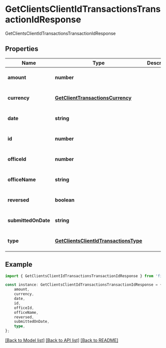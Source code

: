 # GetClientsClientIdTransactionsTransactionIdResponse

GetClientsClientIdTransactionsTransactionIdResponse

## Properties

Name | Type | Description | Notes
------------ | ------------- | ------------- | -------------
**amount** | **number** |  | [optional] [default to undefined]
**currency** | [**GetClientTransactionsCurrency**](GetClientTransactionsCurrency.md) |  | [optional] [default to undefined]
**date** | **string** |  | [optional] [default to undefined]
**id** | **number** |  | [optional] [default to undefined]
**officeId** | **number** |  | [optional] [default to undefined]
**officeName** | **string** |  | [optional] [default to undefined]
**reversed** | **boolean** |  | [optional] [default to undefined]
**submittedOnDate** | **string** |  | [optional] [default to undefined]
**type** | [**GetClientsClientIdTransactionsType**](GetClientsClientIdTransactionsType.md) |  | [optional] [default to undefined]

## Example

```typescript
import { GetClientsClientIdTransactionsTransactionIdResponse } from 'fineract-typescript-client';

const instance: GetClientsClientIdTransactionsTransactionIdResponse = {
    amount,
    currency,
    date,
    id,
    officeId,
    officeName,
    reversed,
    submittedOnDate,
    type,
};
```

[[Back to Model list]](../README.md#documentation-for-models) [[Back to API list]](../README.md#documentation-for-api-endpoints) [[Back to README]](../README.md)
